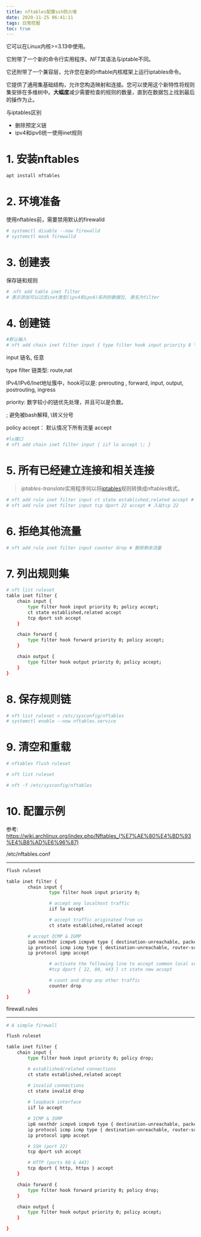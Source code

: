 ```yaml
---
title: nftables配置ssh防火墙
date: 2020-11-25 06:41:11
tags: 日常挖掘
toc: true
---
```


它可以在Linux内核>=3.13中使用。

它附带了一个新的命令行实用程序。*NFT*其语法与iptable不同。

它还附带了一个兼容层，允许您在新的nftable内核框架上运行iptables命令。

它提供了通用集基础结构，允许您构造映射和连接。您可以使用这个新特性将规则集安排在多维树中。**大幅度**减少需要检查的规则的数量，直到在数据包上找到最后的操作为止。



与iptables区别

- 删除预定义链
- ipv4和ipv6统一使用inet规则

<!--more-->

# 1. 安装nftables

```bash
apt install nftables
```



# 2. 环境准备

使用nftables前，需要禁用默认的firewalld

```bash
# systemctl disable --now firewalld
# systemctl mask firewalld
```



# 3. 创建表

保存链和规则

```bash
#　nft add table inet filter
# 表示添加可以过滤inet类型(ipv4和ipv6)系列的数据包, 表名为filter
```



# 4. 创建链

```bash
#默认输入
# nft add chain inet filter input { type filter hook input priority 0 \; policy accept \; }

```

input 链名, 任意

type filter 链类型: route,nat

IPv4/IPv6/Inet地址簇中，hook可以是: prerouting , forward, input, output, postrouting, ingress

priority: 数字较小的链优先处理，并且可以是负数。

\; 避免被bash解释, \转义分号

policy accept： 默认情况下所有流量 accept



```bash
#lo接口
# nft add chain inet filter input { iif lo accept \; }
```



# 5. 所有已经建立连接和相关连接

>  *iptables-translate*实用程序何以将[iptables](https://wiki.archlinux.org/index.php/Iptables)规则转换成nftables格式。

```bash
# nft add rule inet filter input ct state established,related accept # 响应出站
# nft add rule inet filter input tcp dport 22 accept # 入站tcp 22
```

# 6. 拒绝其他流量 

```bash
# nft add rule inet filter input counter drop # 删除剩余流量 
```



# 7. 列出规则集

```bash
# nft list ruleset
table inet filter {
	chain input {
		type filter hook input priority 0; policy accept;
		ct state established,related accept
		tcp dport ssh accept
	}

	chain forward {
		type filter hook forward priority 0; policy accept;
	}

	chain output {
		type filter hook output priority 0; policy accept;
	}
}

```



# 8. 保存规则链

```bash
# nft list ruleset > /etc/sysconfig/nftables
# systemctl enable --now nftables.service
```



# 9. 清空和重载

```bash
# nftables flush ruleset

# nft list ruleset

# nft -f /etc/sysconfig/nftables
```



# 10. 配置示例

参考: https://wiki.archlinux.org/index.php/Nftables_(%E7%AE%80%E4%BD%93%E4%B8%AD%E6%96%87)

/etc/nftables.conf

---

```bash
flush ruleset

table inet filter {
        chain input {
                type filter hook input priority 0;

                # accept any localhost traffic
                iif lo accept

                # accept traffic originated from us
                ct state established,related accept

		# accept ICMP & IGMP
		ip6 nexthdr icmpv6 icmpv6 type { destination-unreachable, packet-too-big, time-exceeded, parameter-problem, mld-listener-query, mld-listener-report, mld-listener-reduction, nd-router-solicit, nd-router-advert, nd-neighbor-solicit, nd-neighbor-advert, ind-neighbor-solicit, ind-neighbor-advert, mld2-listener-report } accept
		ip protocol icmp icmp type { destination-unreachable, router-solicitation, router-advertisement, time-exceeded, parameter-problem } accept
		ip protocol igmp accept

                # activate the following line to accept common local services
                #tcp dport { 22, 80, 443 } ct state new accept

                # count and drop any other traffic
                counter drop
        }
}
```



firewall.rules

---

```bash
# A simple firewall

flush ruleset

table inet filter {
	chain input {
		type filter hook input priority 0; policy drop;

		# established/related connections
		ct state established,related accept

		# invalid connections
		ct state invalid drop
		
		# loopback interface
		iif lo accept

		# ICMP & IGMP
		ip6 nexthdr icmpv6 icmpv6 type { destination-unreachable, packet-too-big, time-exceeded, parameter-problem, mld-listener-query, mld-listener-report, mld-listener-reduction, nd-router-solicit, nd-router-advert, nd-neighbor-solicit, nd-neighbor-advert, ind-neighbor-solicit, ind-neighbor-advert, mld2-listener-report } accept
		ip protocol icmp icmp type { destination-unreachable, router-solicitation, router-advertisement, time-exceeded, parameter-problem } accept
		ip protocol igmp accept

		# SSH (port 22)
		tcp dport ssh accept

		# HTTP (ports 80 & 443)
		tcp dport { http, https } accept
	}

	chain forward {
		type filter hook forward priority 0; policy drop;
	}

	chain output {
		type filter hook output priority 0; policy accept;
	}

}
```

